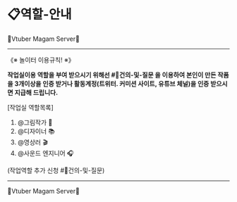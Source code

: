  # 📋역할-안내

🦊Vtuber Magam Server🦊<hr></hr>

《※ 놀이터 이용규칙! ※》

**작업실이용 역할을 부여 받으시기 위해선 #📃건의-및-질문 을 이용하여 본인이 만든 작품을 3개이상을 인증 받거나 활동계정(트위터. 커미션 사이트, 유튜브 체널)을 인증 받으시면 지급해 드립니다.**

[작업실 역할목록]

1. @그림작가 🎨
2. @디자이너 📚
3. @영상러 🎬
4. @사운드 엔지니어 🎧

(작업역할 추가 신청 #📃건의-및-질문)
<hr>🦊Vtuber Magam Server🦊</hr>
